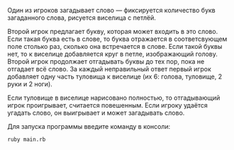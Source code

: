 Один из игроков загадывает слово — фиксируется количество букв загаданного слова, рисуется виселица с петлёй.

Второй игрок предлагает букву, которая может входить в это слово. Если такая буква есть в слове, то буква отражается в
соответсвующем поле столько раз, сколько она встречается в слове. Если такой буквы нет, то к
виселице добавляется круг в петле, изображающий голову. Второй игрок продолжает отгадывать буквы до тех пор, пока не
отгадает всё слово. За каждый неправильный ответ первый игрок добавляет одну часть туловища к виселице (их 6:
голова, туловище, 2 руки и 2 ноги).

Если туловище в виселице нарисовано полностью, то отгадывающий игрок проигрывает, считается повешенным. Если игроку
удаётся угадать слово, он выигрывает и может загадывать слово.

Для запуска программы введите команду в консоли:
```
ruby main.rb
```
